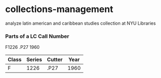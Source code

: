 # collections-management
analyze latin american and caribbean studies collection at NYU Libraries

### Parts of a LC Call Number
F1226 .P27 1960

| Class | Series | Cutter | Year |
|-------|--------|--------|------|
|   F   |  1226  |  .P27  | 1960 |
